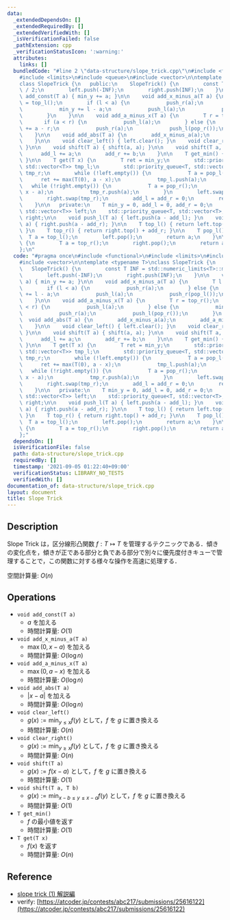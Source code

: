 ```yaml
---
data:
  _extendedDependsOn: []
  _extendedRequiredBy: []
  _extendedVerifiedWith: []
  _isVerificationFailed: false
  _pathExtension: cpp
  _verificationStatusIcon: ':warning:'
  attributes:
    links: []
  bundledCode: "#line 2 \"data-structure/slope_trick.cpp\"\n#include <functional>\n\
    #include <limits>\n#include <queue>\n#include <vector>\n\ntemplate <typename T>\n\
    class SlopeTrick {\n   public:\n    SlopeTrick() {\n        const T INF = std::numeric_limits<T>::max()\
    \ / 2;\n        left.push(-INF);\n        right.push(INF);\n    }\n\n    void\
    \ add_const(T a) { min_y += a; }\n\n    void add_x_minus_a(T a) {\n        T l\
    \ = top_l();\n        if (l < a) {\n            push_r(a);\n        } else {\n\
    \            min_y += l - a;\n            push_l(a);\n            push_r(pop_l());\n\
    \        }\n    }\n\n    void add_a_minus_x(T a) {\n        T r = top_r();\n \
    \       if (a < r) {\n            push_l(a);\n        } else {\n            min_y\
    \ += a - r;\n            push_r(a);\n            push_l(pop_r());\n        }\n\
    \    }\n\n    void add_abs(T a) {\n        add_x_minus_a(a);\n        add_a_minus_x(a);\n\
    \    }\n\n    void clear_left() { left.clear(); }\n    void clear_right() { right.clear();\
    \ }\n\n    void shift(T a) { shift(a, a); }\n\n    void shift(T a, T b) {\n  \
    \      add_l += a;\n        add_r += b;\n    }\n\n    T get_min() { return min_y;\
    \ }\n\n    T get(T x) {\n        T ret = min_y;\n        std::priority_queue<T,\
    \ std::vector<T>> tmp_l;\n        std::priority_queue<T, std::vector<T>, std::greater<T>>\
    \ tmp_r;\n        while (!left.empty()) {\n            T a = pop_l();\n      \
    \      ret += max(T(0), a - x);\n            tmp_l.push(a);\n        }\n     \
    \   while (!right.empty()) {\n            T a = pop_r();\n            ret += max(T(0),\
    \ x - a);\n            tmp_r.push(a);\n        }\n        left.swap(tmp_l);\n\
    \        right.swap(tmp_r);\n        add_l = add_r = 0;\n        return ret;\n\
    \    }\n\n   private:\n    T min_y = 0, add_l = 0, add_r = 0;\n    std::priority_queue<T,\
    \ std::vector<T>> left;\n    std::priority_queue<T, std::vector<T>, std::greater<T>>\
    \ right;\n\n    void push_l(T a) { left.push(a - add_l); }\n    void push_r(T\
    \ a) { right.push(a - add_r); }\n\n    T top_l() { return left.top() + add_l;\
    \ }\n    T top_r() { return right.top() + add_r; }\n\n    T pop_l() {\n      \
    \  T a = top_l();\n        left.pop();\n        return a;\n    }\n\n    T pop_r()\
    \ {\n        T a = top_r();\n        right.pop();\n        return a;\n    }\n\
    };\n"
  code: "#pragma once\n#include <functional>\n#include <limits>\n#include <queue>\n\
    #include <vector>\n\ntemplate <typename T>\nclass SlopeTrick {\n   public:\n \
    \   SlopeTrick() {\n        const T INF = std::numeric_limits<T>::max() / 2;\n\
    \        left.push(-INF);\n        right.push(INF);\n    }\n\n    void add_const(T\
    \ a) { min_y += a; }\n\n    void add_x_minus_a(T a) {\n        T l = top_l();\n\
    \        if (l < a) {\n            push_r(a);\n        } else {\n            min_y\
    \ += l - a;\n            push_l(a);\n            push_r(pop_l());\n        }\n\
    \    }\n\n    void add_a_minus_x(T a) {\n        T r = top_r();\n        if (a\
    \ < r) {\n            push_l(a);\n        } else {\n            min_y += a - r;\n\
    \            push_r(a);\n            push_l(pop_r());\n        }\n    }\n\n  \
    \  void add_abs(T a) {\n        add_x_minus_a(a);\n        add_a_minus_x(a);\n\
    \    }\n\n    void clear_left() { left.clear(); }\n    void clear_right() { right.clear();\
    \ }\n\n    void shift(T a) { shift(a, a); }\n\n    void shift(T a, T b) {\n  \
    \      add_l += a;\n        add_r += b;\n    }\n\n    T get_min() { return min_y;\
    \ }\n\n    T get(T x) {\n        T ret = min_y;\n        std::priority_queue<T,\
    \ std::vector<T>> tmp_l;\n        std::priority_queue<T, std::vector<T>, std::greater<T>>\
    \ tmp_r;\n        while (!left.empty()) {\n            T a = pop_l();\n      \
    \      ret += max(T(0), a - x);\n            tmp_l.push(a);\n        }\n     \
    \   while (!right.empty()) {\n            T a = pop_r();\n            ret += max(T(0),\
    \ x - a);\n            tmp_r.push(a);\n        }\n        left.swap(tmp_l);\n\
    \        right.swap(tmp_r);\n        add_l = add_r = 0;\n        return ret;\n\
    \    }\n\n   private:\n    T min_y = 0, add_l = 0, add_r = 0;\n    std::priority_queue<T,\
    \ std::vector<T>> left;\n    std::priority_queue<T, std::vector<T>, std::greater<T>>\
    \ right;\n\n    void push_l(T a) { left.push(a - add_l); }\n    void push_r(T\
    \ a) { right.push(a - add_r); }\n\n    T top_l() { return left.top() + add_l;\
    \ }\n    T top_r() { return right.top() + add_r; }\n\n    T pop_l() {\n      \
    \  T a = top_l();\n        left.pop();\n        return a;\n    }\n\n    T pop_r()\
    \ {\n        T a = top_r();\n        right.pop();\n        return a;\n    }\n\
    };"
  dependsOn: []
  isVerificationFile: false
  path: data-structure/slope_trick.cpp
  requiredBy: []
  timestamp: '2021-09-05 01:22:40+09:00'
  verificationStatus: LIBRARY_NO_TESTS
  verifiedWith: []
documentation_of: data-structure/slope_trick.cpp
layout: document
title: Slope Trick
---
```


## Description

Slope Trick は，区分線形凸関数 $f: T \mapsto T$ を管理するテクニックである．傾きの変化点を，傾きが正である部分と負である部分で別々に優先度付きキューで管理することで，この関数に対する様々な操作を高速に処理する．

空間計算量: $O(n)$

## Operations

- `void add_const(T a)`
    - $a$ を加える
    - 時間計算量: $O(1)$
- `void add_x_minus_a(T a)`
    - $\max(0, x - a)$ を加える
    - 時間計算量: $O(\log n)$
- `void add_a_minus_x(T a)`
    - $\max(0, a - x)$ を加える
    - 時間計算量: $O(\log n)$
- `void add_abs(T a)`
    - $\vert x - a\vert$ を加える
    - 時間計算量: $O(\log n)$
- `void clear_left()`
    - $g(x) := \min_{y \leq x} f(y)$ として，$f$ を $g$ に置き換える
    - 時間計算量: $O(n)$
- `void clear_right()`
    - $g(x) := \min_{y \geq x} f(y)$ として，$f$ を $g$ に置き換える
    - 時間計算量: $O(n)$
- `void shift(T a)`
    - $g(x) := f(x - a)$ として，$f$ を $g$ に置き換える
    - 時間計算量: $O(1)$
- `void shift(T a, T b)`
    - $g(x) := \min_{x - b \leq y \leq x - a} f(y)$ として，$f$ を $g$ に置き換える
    - 時間計算量: $O(1)$
- `T get_min()`
    - $f$ の最小値を返す
    - 時間計算量: $O(1)$
- `T get(T x)`
    - $f(x)$ を返す
    - 時間計算量: $O(n)$

## Reference

- [slope trick (1) 解説編](https://maspypy.com/slope-trick-1-%e8%a7%a3%e8%aa%ac%e7%b7%a8)
- verify: [https://atcoder.jp/contests/abc217/submissions/25616122](https://atcoder.jp/contests/abc217/submissions/25616122)
